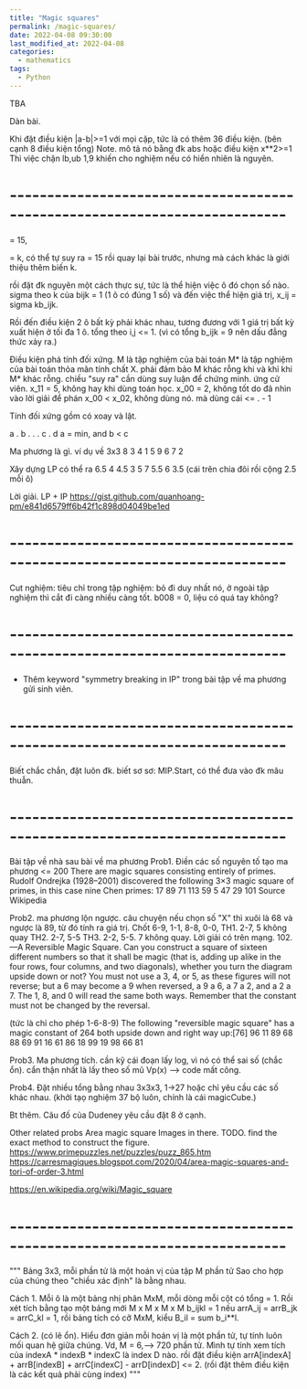 ```yaml
---
title: "Magic squares"
permalink: /magic-squares/
date: 2022-04-08 09:30:00
last_modified_at: 2022-04-08
categories:
  - mathematics
tags:
  - Python
---
```


TBA


Dàn bài.

Khi đặt điều kiện |a-b|>=1 với mọi cặp, tức là có thêm 36 điều kiện. (bên cạnh 8 điều kiện tổng)
Note. mô tả nó bằng đk abs hoặc điều kiện x**2>=1
Thì việc chặn lb,ub 1,9 khiến cho nghiệm nếu có hiển nhiên là nguyên.

# --------------------------------------------------------------------------- #

= 15,

 = k, có thể tự suy ra = 15 rồi quay lại bài trước, nhưng mà cách khác là giới thiệu thêm biến k.

rồi đặt đk nguyên một cách thực sự, tức là thể hiện việc ô đó chọn số nào.  sigma theo k của bijk = 1 (1 ô có đúng 1 số)
và đến việc thể hiện giá trị, x_ij = sigma kb_ijk.

Rồi đến điều kiện 2 ô bất kỳ phải khác nhau, tương đương với 1 giá trị bất kỳ xuất hiện ở tối đa 1 ô. tổng theo i,j <= 1.
(vì có tổng b_ijk = 9 nên dấu đẳng thức xảy ra.)


Điều kiện phá tính đối xứng.
M là tập nghiệm của bài toán
M* là tập nghiệm của bài toán thỏa mãn tính chất X.
phải đảm bảo M khác rỗng khi và khỉ khi M* khác rỗng.
chiều "suy ra" cần dùng suy luận để chứng minh.
ứng cử viên.
x_11 = 5, không hay khi dùng toán học.
x_00 = 2, không tốt do đã nhìn vào lời giải để phán
x_00 < x_02, không dùng nó. mà dùng cái <= . - 1

Tính đối xứng gồm có xoay và lật.

a . b
. . .
c . d
a = min, and b < c


Ma phương là gì.
ví dụ về 3x3
8 3 4
1 5 9
6 7 2


Xây dựng LP
có thể ra
6.5 4 4.5
3 5 7
5.5 6 3.5
(cái trên chia đôi rồi cộng 2.5 mỗi ô)

Lời giải.
LP + IP
https://gist.github.com/quanhoang-pm/e841d6579ff6b42f1c898d04049be1ed


# --------------------------------------------------------------------------- #
Cut nghiệm: tiêu chỉ trong tập nghiệm: bỏ đi duy nhất nó, ở ngoài tập nghiệm thì cắt đi càng nhiều càng tốt.
b008 = 0, liệu có quá tay không?

# --------------------------------------------------------------------------- #



- Thêm keyword "symmetry breaking in IP" trong bài tập về ma phương gửi sinh viên.


# --------------------------------------------------------------------------- #
Biết chắc chắn, đặt luôn đk.
biết sơ sơ: MIP.Start, có thể đưa vào đk mâu thuẫn.


# --------------------------------------------------------------------------- #

Bài tập về nhà sau bài về ma phương
Prob1. Điền các số nguyên tố tạo ma phương <= 200
There are magic squares consisting entirely of primes. Rudolf Ondrejka (1928–2001) discovered the following 3×3 magic square of primes, in this case nine Chen primes:
17	89	71
113	59	5
47	29	101
Source Wikipedia

Prob2. ma phương lộn ngược. câu chuyện nếu chọn số "X" thì xuôi là 68 và ngược là 89, từ đó tính ra giá trị. Chốt 6-9, 1-1, 8-8, 0-0,
  TH1. 2-7, 5 không quay
  TH2. 2-7, 5-5
  TH3. 2-2, 5-5. 7 không quay.
  Lời giải có trên mạng.
  102.—A Reversible Magic Square.
  Can you construct a square of sixteen different numbers so that it shall be magic (that is, adding up alike in the four rows, four columns, and two diagonals), whether you turn the diagram upside down or not? You must not use a 3, 4, or 5, as these figures will not reverse; but a 6 may become a 9 when reversed, a 9 a 6, a 7 a 2, and a 2 a 7. The 1, 8, and 0 will read the same both ways. Remember that the constant must not be changed by the reversal.

  (tức là chỉ cho phép 1-6-8-9)
  The following "reversible magic square" has a magic constant of 264 both upside down and right way up:[76]
  96	11	89	68
  88	69	91	16
  61	86	18	99
  19	98	66	81

Prob3. Ma phương tích. cần kỹ cái đoạn lấy log, vì nó có thể sai số (chắc ổn). cẩn thận nhất là lấy theo số mũ Vp(x) --> code mất công.

Prob4. Đặt nhiều tổng bằng nhau  3x3x3, 1->27 hoặc chỉ yêu cầu các số khác nhau. (khởi tạọ nghiệm 37 bộ luôn, chính là cái magicCube.)

Bt thêm. Câu đố của Dudeney yêu cầu đặt 8 ở cạnh.

Other related probs
Area magic square
Images in there. TODO. find the exact method to construct the figure.
https://www.primepuzzles.net/puzzles/puzz_865.htm
https://carresmagiques.blogspot.com/2020/04/area-magic-squares-and-tori-of-order-3.html


https://en.wikipedia.org/wiki/Magic_square



# --------------------------------------------------------------------------- #

"""
Bảng 3x3, mỗi phần tử là một hoán vị của tập M phần tử
Sao cho hợp của chúng theo "chiều xác định" là bằng nhau.

Cách 1. Mỗi ô là một bảng nhị phân MxM, mỗi dòng mỗi cột có tổng = 1.
Rồi xét tích bằng tạo một bảng mới M x M x M x M
b_ijkl = 1 nếu arrA_ij = arrB_jk = arrC_kl = 1, rồi bảng tích có cỡ MxM, kiểu B_il = sum b_i**l.

Cách 2. (có lẽ ổn). Hiểu đơn giản mỗi hoán vị là một phần tử, tự tính luôn mối quan hệ giữa chúng.
Vd, M = 6,--> 720 phần tử. Mình tự tính xem tích của indexA * indexB * indexC là index D nào. rồi đặt điều kiện
arrA[indexA] + arrB[indexB] + arrC[indexC] - arrD[indexD] <= 2. (rồi đặt thêm điều kiện là các kết quả phải cùng index)
"""
